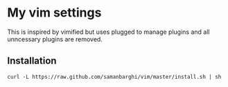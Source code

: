 # My vim settings
This is inspired by vimified but uses plugged to manage plugins and all
unncessary plugins are removed.

## Installation
```
curl -L https://raw.github.com/samanbarghi/vim/master/install.sh | sh
```